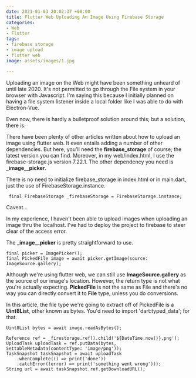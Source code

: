 ```yaml
---
date: 2021-01-03 20:02:37 +00:00
title: Flutter Web Uploading An Image Using Firebase Storage
categories:
- Web
- Flutter
tags:
- firebase storage
- image upload
- flutter web
image: assets/images/1.jpg

---
```

Uploading an image on the Web might have been something unheard of until late 2020. It's not permitted to go through the File system in your browser with Javascript. I'm saying this because I initially planned on having a file system listener inside a local folder like I was able to do with Electron-Vue.

Even now, there is hardly a bulletproof solution around this; but a solution, there is.

There have been plenty of other articles written about how to upload an image using flutter web. It even entails adding a number of other dependencies. But here, you'll need the **firebase_storage** of course; the latest version you can find. Moreover, in my web/index.html, I use the firebase-storage.js version 7.22.1. The other dependency you need is **_image__picker**.

There is no need to initialize firebase_storage in index.html or in main.dart, just the use of FirebaseStorage.instance.

     final FirebaseStorage _firebaseStorage = FirebaseStorage.instance;

Caveat...

In my experience, I haven't been able to upload images when uploading an image thru the localhost. I've had to deploy the project to firebase to steer clear of the access error.

The **_image__picker** is pretty straightforward to use.

    final picker = ImagePicker();
    final PickedFile image = await picker.getImage(source: ImageSource.gallery);

Although we're using flutter web, we can still use **ImageSource.gallery** as the source of our image's location. However, the return type is not what you're actually expecting. **PickedFile** is not the same as File and there's no way you can directly convert it to **File** type, unless you do conversions.

In this article, the file type we're going to extract off of PickedFile is a **Uint8List**, other known as bytes. You'd need to import 'dart:typed_data'; for that.

    Uint8List bytes = await image.readAsBytes();
    
    Reference ref = _firestorage.ref().child('${DateTime.now()}.png');
    UploadTask uploadTask = ref.putData(bytes, SettableMetadata(contentType: 'image/png'));
    TaskSnapshot taskSnapshot = await uploadTask
    	.whenComplete(() => print('done'))
        .catchError((error) => print('something went wrong')));
    String url = await taskSnapshot.ref.getDownloadURL();
